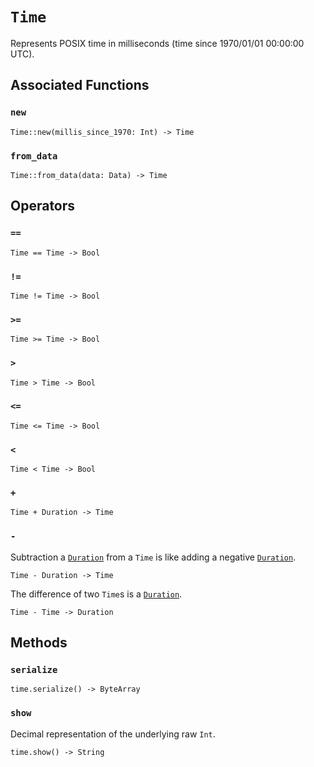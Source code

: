 # `Time`

Represents POSIX time in milliseconds (time since 1970/01/01 00:00:00 UTC).

## Associated Functions

### `new`

```helios
Time::new(millis_since_1970: Int) -> Time
```

### `from_data`

```helios
Time::from_data(data: Data) -> Time
```

## Operators

### `==`

```helios
Time == Time -> Bool
```

### `!=`

```helios
Time != Time -> Bool
```

### `>=`

```helios
Time >= Time -> Bool
```

### `>`

```helios
Time > Time -> Bool
```

### `<=`

```helios
Time <= Time -> Bool
```

### `<`

```helios
Time < Time -> Bool
```

### `+`

```helios
Time + Duration -> Time
```

### `-`

Subtraction a [`Duration`](./duration.md) from a `Time` is like adding a negative [`Duration`](./duration.md).

```helios
Time - Duration -> Time
```

The difference of two `Time`s is a [`Duration`](./duration.md).

```helios
Time - Time -> Duration
```

## Methods

### `serialize`

```helios
time.serialize() -> ByteArray
```

### `show`

Decimal representation of the underlying raw `Int`.

```helios
time.show() -> String
```